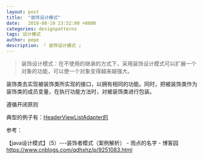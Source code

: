 ```yaml
---
layout: post
title:  "装饰设计模式"
date:   2018-08-19 23:52:00 +0800
categories: designpatterns
tags: 设计模式
author: pepe
description: 『 装饰设计模式 』
---
```


> 装饰设计模式：在不使用的继承的方式下，采用装饰设计模式可以扩展一个对象的功能，可以使一个对象变得越来越强大。

装饰类去实现被装饰类所实现的接口，以拥有相同的功能。同时，把被装饰类作为装饰类的成员变量，在执行功能方法时，对被装饰类进行包装。

遵循开闭原则


典型的例子有：[HeaderViewListAdapter的](https://blog.csdn.net/love_xsq/article/details/43760175)


参考：

【java设计模式】（5）---装饰者模式（案例解析） - 雨点的名字 - 博客园
https://www.cnblogs.com/qdhxhz/p/9251083.html











